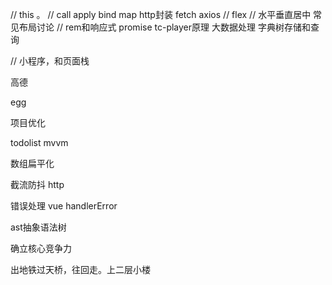 // this 。
// call apply 
bind 
map http封装 fetch axios 
// flex 
// 水平垂直居中 常见布局讨论
// rem和响应式 
promise tc-player原理
大数据处理 字典树存储和查询



<!-- vuex vue-router -->

// 小程序，和页面栈 

高德

egg

项目优化

todolist mvvm

数组扁平化

截流防抖 http


错误处理 vue handlerError

ast抽象语法树


确立核心竞争力


出地铁过天桥，往回走。上二层小楼 